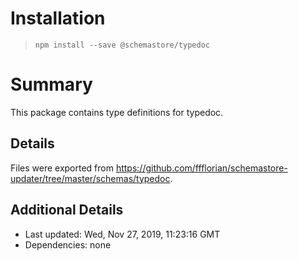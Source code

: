 # Installation
> `npm install --save @schemastore/typedoc`

# Summary
This package contains type definitions for typedoc.

## Details
Files were exported from https://github.com/ffflorian/schemastore-updater/tree/master/schemas/typedoc.

## Additional Details
* Last updated: Wed, Nov 27, 2019, 11:23:16 GMT
* Dependencies: none
